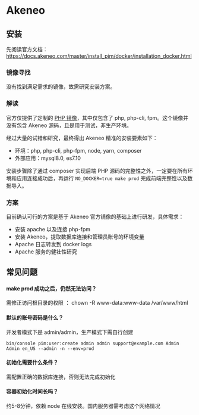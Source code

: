 # Akeneo

## 安装

先阅读官方文档：https://docs.akeneo.com/master/install_pim/docker/installation_docker.html

### 镜像寻找

没有找到满足需求的镜像，故需研究安装方案。


### 解读

官方仅提供了定制的 [PHP 镜像](https://hub.docker.com/r/akeneo/pim-php-base)，其中仅包含了 php, php-cli, fpm。这个镜像并没有包含 Akeneo 源码，且是用于测试，非生产环境。

经过大量的试错和研究，最终得出 Akeneo 精准的安装要素如下：

* 环境：php, php-cli, php-fpm, node, yarn, composer
* 外部应用：mysql8.0, es7.10

安装步骤除了通过 composer 实现后端 PHP 源码的完整性之外，一定要在所有环境和应用连接成功后，再运行 `NO_DOCKER=true make prod` 完成前端完整性以及数据导入。


### 方案

目前确认可行的方案是基于 Akeneo 官方镜像的基础上进行研发，具体需求：

* 安装 apache 以及连接 php-fpm
* 安装 Akeneo，提取数据库连接和管理员账号的环境变量
* Apache 日志转发到 docker logs
* Apache 服务的健壮性研究

## 常见问题

#### make prod 成功之后，仍然无法访问？
需修正访问根目录的权限 ： chown -R www-data:www-data /var/www/html

#### 默认的账号密码是什么？

开发者模式下是 admin/admin，生产模式下需自行创建
```
bin/console pim:user:create admin admin support@example.com Admin Admin en_US --admin -n --env=prod
```

#### 初始化需要什么条件？

需配置正确的数据库连接，否则无法完成初始化

#### 容器初始化时间长吗？

约5-8分钟，依赖 node 在线安装。国内服务器需考虑这个网络情况
